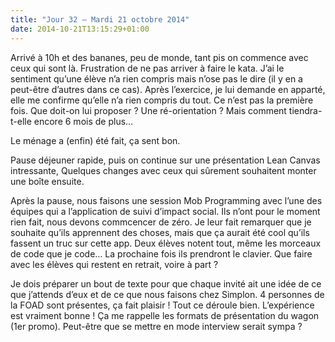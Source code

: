```yaml
---
title: "Jour 32 — Mardi 21 octobre 2014"
date: 2014-10-21T13:15:29+01:00
---
```


Arrivé à 10h et des bananes, peu de monde, tant pis on commence avec
ceux qui sont là. Frustration de ne pas arriver à faire le kata. J’ai le
sentiment qu’une élève n’a rien compris mais n’ose pas le dire (il y en
a peut-être d’autres dans ce cas). Après l’exercice, je lui demande en
apparté, elle me confirme qu’elle n’a rien compris du tout. Ce n’est pas
la première fois. Que doit-on lui proposer ? Une ré-orientation ? Mais
comment tiendra-t-elle encore 6 mois de plus…

Le ménage a (enfin) été fait, ça sent bon.

Pause déjeuner rapide, puis on continue sur une présentation Lean Canvas intressante,
Quelques changes avec ceux qui sûrement souhaitent monter une boîte ensuite.

Après la pause, nous faisons une session Mob Programming avec l’une des
équipes qui a l’application de suivi d’impact social. Ils n’ont pour le
moment rien fait, nous devons commcencer de zéro. Je leur fait remarquer
que je souhaite qu’ils apprennent des choses, mais que ça aurait été
cool qu’ils fassent un truc sur cette app. Deux élèves notent tout, même
les morceaux de code que je code… La prochaine fois ils prendront le
clavier. Que faire avec les élèves qui restent en retrait, voire à part
?

Je dois préparer un bout de texte pour que chaque invité ait une idée de
ce que j’attends d’eux et de ce que nous faisons chez Simplon. 4
personnes de la FOAD sont présentes, ça fait plaisir ! Tout ce déroule
bien. L’expérience est vraiment bonne ! Ça me rappelle les formats de
présentation du wagon (1er promo). Peut-être que se mettre en mode
interview serait sympa ?


